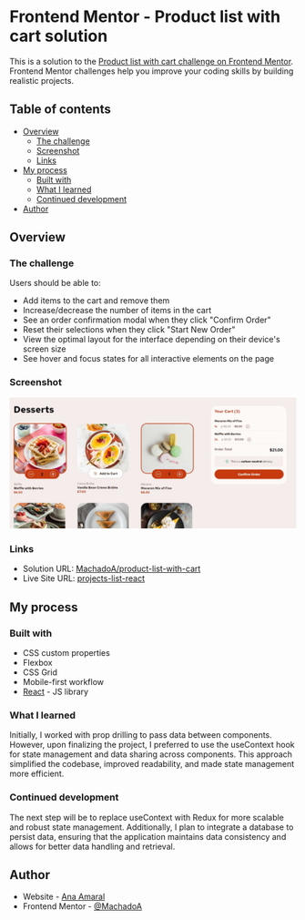 # Frontend Mentor - Product list with cart solution

This is a solution to the [Product list with cart challenge on Frontend Mentor](https://www.frontendmentor.io/challenges/product-list-with-cart-5MmqLVAp_d). Frontend Mentor challenges help you improve your coding skills by building realistic projects. 

## Table of contents

- [Overview](#overview)
  - [The challenge](#the-challenge)
  - [Screenshot](#screenshot)
  - [Links](#links)
- [My process](#my-process)
  - [Built with](#built-with)
  - [What I learned](#what-i-learned)
  - [Continued development](#continued-development)
- [Author](#author)

## Overview

### The challenge

Users should be able to:

- Add items to the cart and remove them
- Increase/decrease the number of items in the cart
- See an order confirmation modal when they click "Confirm Order"
- Reset their selections when they click "Start New Order"
- View the optimal layout for the interface depending on their device's screen size
- See hover and focus states for all interactive elements on the page

### Screenshot

![](./screenshot.jpg)


### Links

- Solution URL: [MachadoA/product-list-with-cart](https://github.com/MachadoA/product-list-with-cart)
- Live Site URL: [projects-list-react](https://projects-list-react.netlify.app/)

## My process

### Built with

- CSS custom properties
- Flexbox
- CSS Grid
- Mobile-first workflow
- [React](https://reactjs.org/) - JS library


### What I learned

Initially, I worked with prop drilling to pass data between components. However, upon finalizing the project, I preferred to use the useContext hook for state management and data sharing across components. This approach simplified the codebase, improved readability, and made state management more efficient.

### Continued development

The next step will be to replace useContext with Redux for more scalable and robust state management. Additionally, I plan to integrate a database to persist data, ensuring that the application maintains data consistency and allows for better data handling and retrieval.


## Author

- Website - [Ana Amaral](https://anaamaral.netlify.app/)
- Frontend Mentor - [@MachadoA](https://www.frontendmentor.io/profile/MachadoA)

